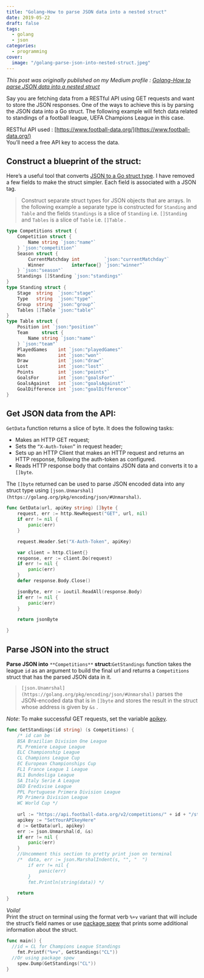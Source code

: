 ```yaml
---
title: "Golang-How to parse JSON data into a nested struct"
date: 2019-05-22
draft: false
tags: 
  - golang
  - json
categories:
  - programming
cover: 
  image: "/golang-parse-json-into-nested-struct.jpeg"
---
```

*This post was originally published on my Medium profile : [Golang-How to parse JSON data into a nested struct](https://penthaa.medium.com/golang-how-to-parse-json-data-into-a-nested-struct-29be89ce2ae8)*

Say you are fetching data from a RESTful API using GET requests and want to store the JSON responses. One of the ways to achieve this is by parsing the JSON data into a Go struct. The following example will fetch data related to standings of a football league, UEFA Champions League in this case.

RESTful API used : [https://www.football-data.org/](https://www.football-data.org/)  
You’ll need a free API key to access the data.

## Construct a blueprint of the struct:
Here’s a useful tool that converts [JSON to a Go struct type](https://mholt.github.io/json-to-go/). I have removed a few fields to make the struct simpler. Each field is associated with a JSON tag.

> Construct separate struct types for JSON objects that are arrays. In the following example a separate type is constructed for `Standing` and `Table` and the fields `Standings` is a slice of `Standing` i.e. `[]Standing` and `Tables` is a slice of `Table` i.e. `[]Table` .


```go
type Competitions struct {
	Competition struct {
		Name string `json:"name"`
	} `json:"competition"`
	Season struct {
		CurrentMatchday int         `json:"currentMatchday"`
		Winner          interface{} `json:"winner"`
	} `json:"season"`
	Standings []Standing `json:"standings"`
}
type Standing struct {
	Stage  string  `json:"stage"`
	Type   string  `json:"type"`
	Group  string  `json:"group"`
	Tables []Table `json:"table"`
}
type Table struct {
	Position int `json:"position"`
	Team     struct {
		Name string `json:"name"`
	} `json:"team"`
	PlayedGames    int `json:"playedGames"`
	Won            int `json:"won"`
	Draw           int `json:"draw"`
	Lost           int `json:"lost"`
	Points         int `json:"points"`
	GoalsFor       int `json:"goalsFor"`
	GoalsAgainst   int `json:"goalsAgainst"`
	GoalDifference int `json:"goalDifference"`
}
```

## Get JSON data from the API:
`GetData` function returns a slice of byte. It does the following tasks:  
* Makes an HTTP GET request;  
* Sets the `“X-Auth-Token”` in request header;  
* Sets up an HTTP Client that makes an HTTP request and returns an HTTP response, following the auth-token as configured.  
* Reads HTTP response body that contains JSON data and converts it to a `[]byte`.

The `[]byte` returned can be used to parse JSON encoded data into any struct type using `[json.Unmarshal](https://golang.org/pkg/encoding/json/#Unmarshal)`.

```go
func GetData(url, apiKey string) []byte {
	request, err := http.NewRequest("GET", url, nil)
	if err != nil {
		panic(err)
	}

	request.Header.Set("X-Auth-Token", apiKey)

	var client = http.Client{}
	response, err := client.Do(request)
	if err != nil {
		panic(err)
	}
	defer response.Body.Close()

	jsonByte, err := ioutil.ReadAll(response.Body)
	if err != nil {
		panic(err)
	}

	return jsonByte

}
```

## Parse JSON into the struct

**Parse JSON into** `**Competitions**` **struct:**`GetStandings` function takes the league `id` as an argument to build the final url and returns a `Competitions` struct that has the parsed JSON data in it.

> `[json.Unamrshal](https://golang.org/pkg/encoding/json/#Unmarshal)` parses the JSON-encoded data that is in `[]byte` and stores the result in the struct whose address is given by `&s` .

_Note_: To make successful GET requests, set the variable [apikey](https://www.football-data.org/).

```go
func GetStandings(id string) (s Competitions) {
	/* id can be
	BSA Brazilian Division One League
	PL Premiere League League
	ELC Championship League
	CL Champions League Cup
	EC European Championships Cup
	FL1 France League 1 League
	BL1 Bundesliga League
	SA Italy Serie A League
	DED Eredivise League
	PPL Portuguese Primera Division League
	PD Primera Division League
	WC World Cup */
  
	url := "https://api.football-data.org/v2/competitions/" + id + "/standings"
	apikey := "SetYourAPIkeyHere"
	d := GetData(url, apikey)
	err := json.Unmarshal(d, &s)
	if err != nil {
		panic(err)
	}
	//Uncomment this section to pretty print json on terminal
	/* 	data, err := json.MarshalIndent(s, "", "  ")
	   	if err != nil {
	   		panic(err)
	   	}
	   	fmt.Println(string(data)) */

	return
}
```

_Voila!_  
Print the struct on terminal using the format verb `%+v` variant that will include the struct’s field names or use [package spew](https://godoc.org/github.com/davecgh/go-spew/spew) that prints some additional information about the struct.

```go
func main() {
  //id = CL for Champions League Standings
	fmt.Printf("%+v", GetStandings("CL"))
  //Or using package spew 
	spew.Dump(GetStandings("CL"))
}
```

